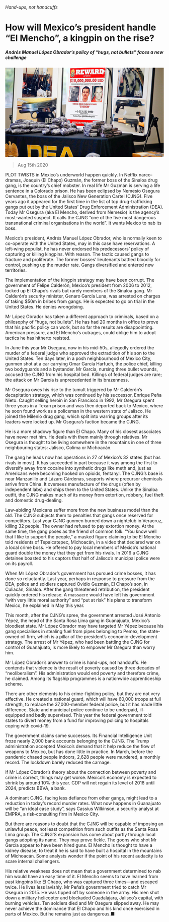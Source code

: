 ###### Hand-ups, not handcuffs

# How will Mexico’s president handle “El Mencho”, a kingpin on the rise? 

##### Andrés Manuel López Obrador’s policy of “hugs, not bullets” faces a new challenge 

![image](images/20200815_AMP002_0.jpg) 

> Aug 15th 2020 

PLOT TWISTS in Mexico’s underworld happen quickly. In Netflix narco-dramas, Joaquín (El Chapo) Guzmán, the former boss of the Sinaloa drug gang, is the country’s chief mobster. In real life Mr Guzmán is serving a life sentence in a Colorado prison. He has been eclipsed by Nemesio Osegura Cervantes, the boss of the Jalisco New Generation Cartel (CJNG). Five years ago it appeared for the first time in the list of top drug-trafficking gangs put out by the United States’ Drug Enforcement Administration (DEA). Today Mr Osegura (aka El Mencho, derived from Nemesio) is the agency’s most-wanted suspect. It calls the CJNG “one of the five most dangerous transnational criminal organisations in the world”. It wants Mexico to nab its boss.

Mexico’s president, Andrés Manuel López Obrador, who is normally keen to co-operate with the United States, may in this case have reservations. A left-wing populist, he has never endorsed his predecessors’ policy of capturing or killing kingpins. With reason. The tactic caused gangs to fracture and proliferate. The former bosses’ lieutenants battled bloodily for control, pushing up the murder rate. Gangs diversified and entered new territories.


The implementation of the kingpin strategy may have been corrupt. The government of Felipe Calderón, Mexico’s president from 2006 to 2012, locked up El Chapo’s rivals but rarely members of the Sinaloa gang. Mr Calderón’s security minister, Genaro García Luna, was arrested on charges of taking $50m in bribes from gangs. He is expected to go on trial in the United States. He denies wrongdoing.

Mr López Obrador has taken a different approach to criminals, based on a philosophy of “hugs, not bullets”. He has had 20 months in office to prove that his pacific policy can work, but so far the results are disappointing. American pressure, and El Mencho’s outrages, could oblige him to adopt tactics he has hitherto resisted.

In June this year Mr Osegura, now in his mid-50s, allegedly ordered the murder of a federal judge who approved the extradition of his son to the United States. Ten days later, in a posh neighbourhood of Mexico City, gunmen shot at a car carrying Omar García Harfuch, the police chief, killing two bodyguards and a bystander. Mr García, nursing three bullet wounds, accused the CJNG from his hospital bed. Killings of federal judges are rare; the attack on Mr García is unprecedented in its brazenness.

Mr Osegura owes his rise to the tumult triggered by Mr Calderón’s decapitation strategy, which was continued by his successor, Enrique Peña Nieto. Caught selling heroin in San Francisco in 1992, Mr Osegura spent three years in a Texan prison and was then deported back to Mexico, where he soon found work as a policeman in the western state of Jalisco. He joined the Milenio drug gang, which split into warring groups after its leaders were locked up. Mr Osegura’s faction became the CJNG.

He is a more shadowy figure than El Chapo. Many of his closest associates have never met him. He deals with them mainly through relatives. Mr Osegura is thought to be living somewhere in the mountains in one of three neighbouring states: Jalisco, Colima or Michoacán.

The gang he leads now has operations in 27 of Mexico’s 32 states (but has rivals in most). It has succeeded in part because it was among the first to diversify away from cocaine into synthetic drugs like meth and, just as Americans were becoming hooked on opioids, fentanyl. The CJNG’s base is near Manzanillo and Lázaro Cárdenas, seaports where precursor chemicals arrive from China. It oversees manufacture of the drugs (often by independent labs) and ships them to the United States. Unlike the Sinaloa outfit, the CJNG makes much of its money from extortion, robbery, fuel theft and domestic drug-dealing.

Law-abiding Mexicans suffer more from the new business model than the old. The CJNG subjects them to penalties that gangs once reserved for competitors. Last year CJNG gunmen burned down a nightclub in Veracruz, killing 32 people. The owner had refused to pay extortion money. At the same time, the gang poses as the friend of common folk. “You know well that I like to support the people,” a masked figure claiming to be El Mencho told residents of Tepalcatepec, Michoacán, in a video that declared war on a local crime boss. He offered to pay local members of Mexico’s national guard double the money that they get from his rivals. In 2016 a CJNG detainee boasted to his captors that half of Jalisco’s municipal police were on its payroll.

When Mr López Obrador’s government has pursued crime bosses, it has done so reluctantly. Last year, perhaps in response to pressure from the DEA, police and soldiers captured Ovidio Guzmán, El Chapo’s son, in Culiacán, Sinaloa. After the gang threatened retribution, the president quickly ordered his release. A massacre would have left his government “with very little moral authority” and “put at risk” his plans to transform Mexico, he explained in May this year.

This month, after the CJNG’s spree, the government arrested José Antonio Yépez, the head of the Santa Rosa Lima gang in Guanajuato, Mexico’s bloodiest state. Mr López Obrador may have targeted Mr Yépez because his gang specialises in stealing fuel from pipes belonging to Pemex, the state-owned oil firm, which is a pillar of the president’s economic-development strategy. The arrest of Mr Yépez, who had been battling the CJNG for control of Guanajuato, is more likely to empower Mr Osegura than worry him.

Mr López Obrador’s answer to crime is hand-ups, not handcuffs. He contends that violence is the result of poverty caused by three decades of “neoliberalism”. His administration would end poverty and therefore crime, he claimed. Among its flagship programmes is a nationwide apprenticeship scheme.

There are other elements to his crime-fighting policy, but they are not very effective. He created a national guard, which will have 60,000 troops at full strength, to replace the 37,000-member federal police, but it has made little difference. State and municipal police continue to be underpaid, ill-equipped and badly supervised. This year the federal government told states to divert money from a fund for improving policing to hospitals coping with covid-19.

The government claims some successes. Its Financial Intelligence Unit froze nearly 2,000 bank accounts belonging to the CJNG. The Trump administration accepted Mexico’s demand that it help reduce the flow of weapons to Mexico, but has done little in practice. In March, before the pandemic chased people indoors, 2,628 people were murdered, a monthly record. The lockdown barely reduced the carnage.

If Mr López Obrador’s theory about the connection between poverty and crime is correct, things may get worse. Mexico’s economy is expected to shrink by around 10% this year. GDP will not regain its level of 2018 until 2024, predicts BBVA, a bank.

A dominant CJNG, facing less defiance from other gangs, might lead to a reduction in today’s record murder rates. What now happens in Guanajuato will be “an ideal case study”, says Cassius Wilkinson, a security analyst at EMPRA, a risk-consulting firm in Mexico City.

But there are reasons to doubt that the CJNG will be capable of imposing an unlawful peace, not least competition from such outfits as the Santa Rosa Lima group. The CJNG’S expansion has come about partly through local gangs adopting its name. They may prove fickle. The goons who shot Mr García appear to have been hired guns. El Mencho is thought to have a kidney disease; to treat it he is said to have built a hospital in the mountains of Michoacán. Some analysts wonder if the point of his recent audacity is to scare internal challengers.

His relative weakness does not mean that a government determined to nab him would have an easy time of it. El Mencho seems to have learned from past kingpins like El Chapo, who was captured three times—and escaped twice. He lives less lavishly. Mr Peña’s government tried to catch Mr Osegura in 2015. He was tipped off by someone in the army. His men shot down a military helicopter and blockaded Guadalajara, Jalisco’s capital, with burning vehicles. Ten soldiers died and Mr Osegura slipped away. He may never achieve the dominance that El Chapo and his kind once exercised in parts of Mexico. But he remains just as dangerous.■

